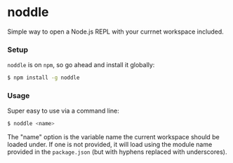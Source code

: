 noddle
======

Simple way to open a Node.js REPL with your currnet workspace included.

### Setup

`noddle` is on `npm`, so go ahead and install it globally:

```bash
$ npm install -g noddle
```

### Usage

Super easy to use via a command line:

```bash
$ noddle <name>
```

The "name" option is the variable name the current workspace should be loaded under. If one is not provided, it will load using the module name provided in the `package.json` (but with hyphens replaced with underscores).
